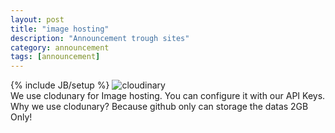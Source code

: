```yaml
---
layout: post
title: "image hosting"
description: "Announcement trough sites"
category: announcement
tags: [announcement]
---
```

{% include JB/setup %}
<img src="http://res-1.cloudinary.com/cloudinary/image/asset/dpr_2.0/logo-e0df892053afd966cc0bfe047ba93ca4.png" alt='cloudinary' /><br />
We use clodunary for Image hosting. You can configure it with our API Keys. Why we use clodunary? Because
github only can storage the datas 2GB Only!